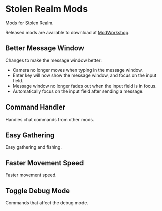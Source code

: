 # Stolen Realm Mods

Mods for Stolen Realm.

Released mods are available to download at [ModWorkshop](https://modworkshop.net/user/124854).

## Better Message Window

Changes to make the message window better:

* Camera no longer moves when typing in the message window.
* Enter key will now show the message window, and focus on the input field.
* Message window no longer fades out when the input field is in focus.
* Automatically focus on the input field after sending a message.

## Command Handler

Handles chat commands from other mods.

## Easy Gathering

Easy gathering and fishing.

## Faster Movement Speed

Faster movement speed.

## Toggle Debug Mode

Commands that affect the debug mode.
